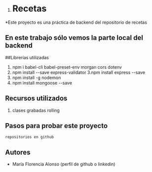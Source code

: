 1. # Recetas

*Este proyecto es una práctica de backend del repositorio de recetas

## En este trabajo sólo vemos la parte local del backend


##Librerías utilizadas
1. npm i babel-cli babel-preset-env morgan cors dotenv
2. npm install --save express-validator
3.npm install express --save
4. npm install -g nodemon
5. npm install mongoose --save 


## Recursos utilizados
1. clases grabadas rolling



## Pasos para probar este proyecto
`repositorios en github`

## Autores

- María Florencia Alonso (perfil de github o linkedin)